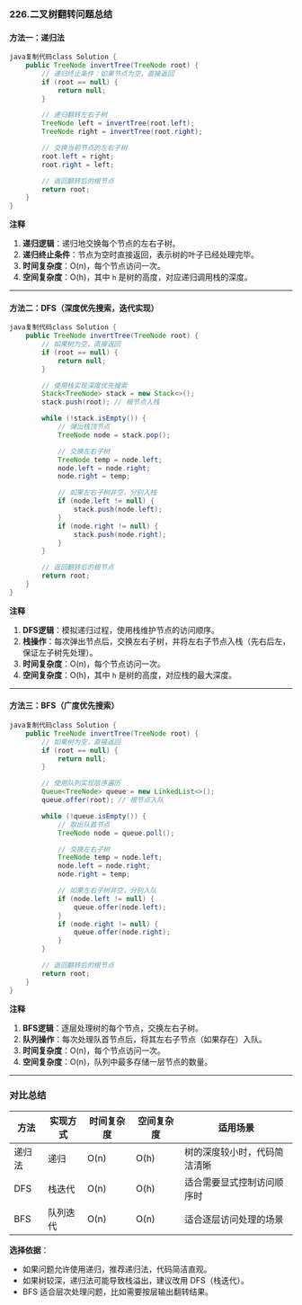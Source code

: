 ### **226.二叉树翻转问题总结**

#### **方法一：递归法**

```java
java复制代码class Solution {
    public TreeNode invertTree(TreeNode root) {
        // 递归终止条件：如果节点为空，直接返回
        if (root == null) {
            return null;
        }

        // 递归翻转左右子树
        TreeNode left = invertTree(root.left);
        TreeNode right = invertTree(root.right);

        // 交换当前节点的左右子树
        root.left = right;
        root.right = left;

        // 返回翻转后的根节点
        return root;
    }
}
```

**注释**

1. **递归逻辑**：递归地交换每个节点的左右子树。
2. **递归终止条件**：节点为空时直接返回，表示树的叶子已经处理完毕。
3. **时间复杂度**：O(n)，每个节点访问一次。
4. **空间复杂度**：O(h)，其中 `h` 是树的高度，对应递归调用栈的深度。

------

#### **方法二：DFS（深度优先搜索，迭代实现）**

```java
java复制代码class Solution {
    public TreeNode invertTree(TreeNode root) {
        // 如果树为空，直接返回
        if (root == null) {
            return null;
        }

        // 使用栈实现深度优先搜索
        Stack<TreeNode> stack = new Stack<>();
        stack.push(root); // 根节点入栈

        while (!stack.isEmpty()) {
            // 弹出栈顶节点
            TreeNode node = stack.pop();

            // 交换左右子树
            TreeNode temp = node.left;
            node.left = node.right;
            node.right = temp;

            // 如果左右子树非空，分别入栈
            if (node.left != null) {
                stack.push(node.left);
            }
            if (node.right != null) {
                stack.push(node.right);
            }
        }

        // 返回翻转后的根节点
        return root;
    }
}
```

**注释**

1. **DFS逻辑**：模拟递归过程，使用栈维护节点的访问顺序。
2. **栈操作**：每次弹出节点后，交换左右子树，并将左右子节点入栈（先右后左，保证左子树先处理）。
3. **时间复杂度**：O(n)，每个节点访问一次。
4. **空间复杂度**：O(h)，其中 `h` 是树的高度，对应栈的最大深度。

------

#### **方法三：BFS（广度优先搜索）**

```java
java复制代码class Solution {
    public TreeNode invertTree(TreeNode root) {
        // 如果树为空，直接返回
        if (root == null) {
            return null;
        }

        // 使用队列实现层序遍历
        Queue<TreeNode> queue = new LinkedList<>();
        queue.offer(root); // 根节点入队

        while (!queue.isEmpty()) {
            // 取出队首节点
            TreeNode node = queue.poll();

            // 交换左右子树
            TreeNode temp = node.left;
            node.left = node.right;
            node.right = temp;

            // 如果左右子树非空，分别入队
            if (node.left != null) {
                queue.offer(node.left);
            }
            if (node.right != null) {
                queue.offer(node.right);
            }
        }

        // 返回翻转后的根节点
        return root;
    }
}
```

**注释**

1. **BFS逻辑**：逐层处理树的每个节点，交换左右子树。
2. **队列操作**：每次处理队首节点后，将其左右子节点（如果存在）入队。
3. **时间复杂度**：O(n)，每个节点访问一次。
4. **空间复杂度**：O(n)，队列中最多存储一层节点的数量。

------

### **对比总结**

| 方法   | 实现方式 | 时间复杂度 | 空间复杂度 | 适用场景                     |
| ------ | -------- | ---------- | ---------- | ---------------------------- |
| 递归法 | 递归     | O(n)       | O(h)       | 树的深度较小时，代码简洁清晰 |
| DFS    | 栈迭代   | O(n)       | O(h)       | 适合需要显式控制访问顺序时   |
| BFS    | 队列迭代 | O(n)       | O(n)       | 适合逐层访问处理的场景       |

**选择依据**：

- 如果问题允许使用递归，推荐递归法，代码简洁直观。
- 如果树较深，递归法可能导致栈溢出，建议改用 DFS（栈迭代）。
- BFS 适合层次处理问题，比如需要按层输出翻转结果。